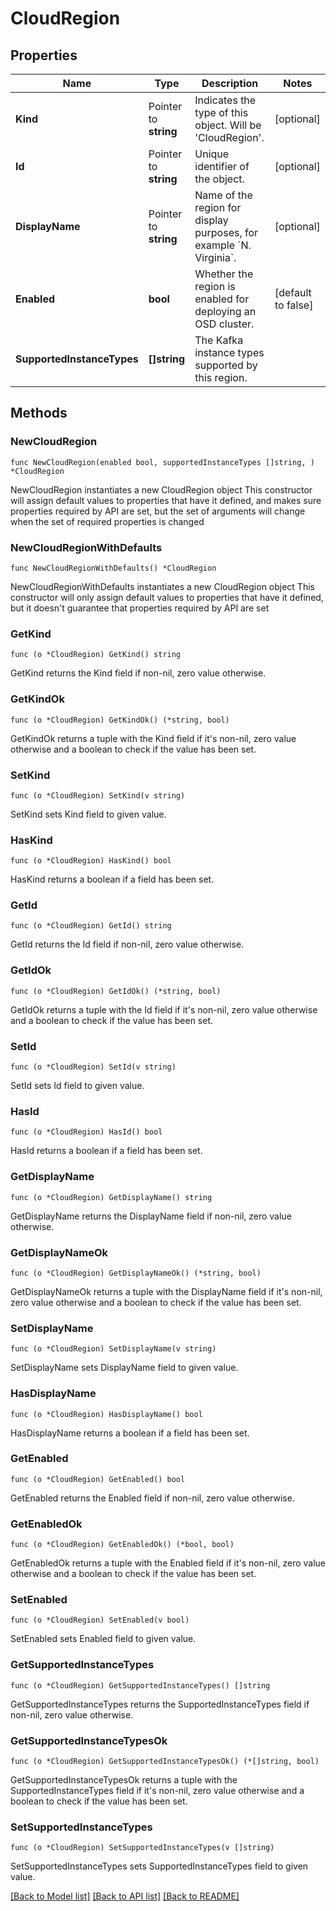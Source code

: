 # CloudRegion

## Properties

Name | Type | Description | Notes
------------ | ------------- | ------------- | -------------
**Kind** | Pointer to **string** | Indicates the type of this object. Will be &#39;CloudRegion&#39;. | [optional] 
**Id** | Pointer to **string** | Unique identifier of the object. | [optional] 
**DisplayName** | Pointer to **string** | Name of the region for display purposes, for example &#x60;N. Virginia&#x60;. | [optional] 
**Enabled** | **bool** | Whether the region is enabled for deploying an OSD cluster. | [default to false]
**SupportedInstanceTypes** | **[]string** | The Kafka instance types supported by this region. | 


## Methods

### NewCloudRegion

`func NewCloudRegion(enabled bool, supportedInstanceTypes []string, ) *CloudRegion`

NewCloudRegion instantiates a new CloudRegion object
This constructor will assign default values to properties that have it defined,
and makes sure properties required by API are set, but the set of arguments
will change when the set of required properties is changed

### NewCloudRegionWithDefaults

`func NewCloudRegionWithDefaults() *CloudRegion`

NewCloudRegionWithDefaults instantiates a new CloudRegion object
This constructor will only assign default values to properties that have it defined,
but it doesn't guarantee that properties required by API are set


### GetKind

`func (o *CloudRegion) GetKind() string`

GetKind returns the Kind field if non-nil, zero value otherwise.

### GetKindOk

`func (o *CloudRegion) GetKindOk() (*string, bool)`

GetKindOk returns a tuple with the Kind field if it's non-nil, zero value otherwise
and a boolean to check if the value has been set.

### SetKind

`func (o *CloudRegion) SetKind(v string)`

SetKind sets Kind field to given value.

### HasKind

`func (o *CloudRegion) HasKind() bool`

HasKind returns a boolean if a field has been set.


### GetId

`func (o *CloudRegion) GetId() string`

GetId returns the Id field if non-nil, zero value otherwise.

### GetIdOk

`func (o *CloudRegion) GetIdOk() (*string, bool)`

GetIdOk returns a tuple with the Id field if it's non-nil, zero value otherwise
and a boolean to check if the value has been set.

### SetId

`func (o *CloudRegion) SetId(v string)`

SetId sets Id field to given value.

### HasId

`func (o *CloudRegion) HasId() bool`

HasId returns a boolean if a field has been set.


### GetDisplayName

`func (o *CloudRegion) GetDisplayName() string`

GetDisplayName returns the DisplayName field if non-nil, zero value otherwise.

### GetDisplayNameOk

`func (o *CloudRegion) GetDisplayNameOk() (*string, bool)`

GetDisplayNameOk returns a tuple with the DisplayName field if it's non-nil, zero value otherwise
and a boolean to check if the value has been set.

### SetDisplayName

`func (o *CloudRegion) SetDisplayName(v string)`

SetDisplayName sets DisplayName field to given value.

### HasDisplayName

`func (o *CloudRegion) HasDisplayName() bool`

HasDisplayName returns a boolean if a field has been set.


### GetEnabled

`func (o *CloudRegion) GetEnabled() bool`

GetEnabled returns the Enabled field if non-nil, zero value otherwise.

### GetEnabledOk

`func (o *CloudRegion) GetEnabledOk() (*bool, bool)`

GetEnabledOk returns a tuple with the Enabled field if it's non-nil, zero value otherwise
and a boolean to check if the value has been set.

### SetEnabled

`func (o *CloudRegion) SetEnabled(v bool)`

SetEnabled sets Enabled field to given value.



### GetSupportedInstanceTypes

`func (o *CloudRegion) GetSupportedInstanceTypes() []string`

GetSupportedInstanceTypes returns the SupportedInstanceTypes field if non-nil, zero value otherwise.

### GetSupportedInstanceTypesOk

`func (o *CloudRegion) GetSupportedInstanceTypesOk() (*[]string, bool)`

GetSupportedInstanceTypesOk returns a tuple with the SupportedInstanceTypes field if it's non-nil, zero value otherwise
and a boolean to check if the value has been set.

### SetSupportedInstanceTypes

`func (o *CloudRegion) SetSupportedInstanceTypes(v []string)`

SetSupportedInstanceTypes sets SupportedInstanceTypes field to given value.




[[Back to Model list]](../README.md#documentation-for-models) [[Back to API list]](../README.md#documentation-for-api-endpoints) [[Back to README]](../README.md)


